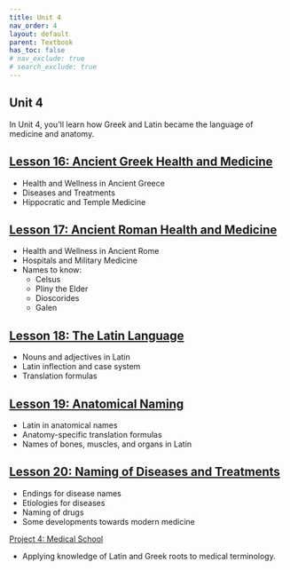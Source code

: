 ```yaml
---
title: Unit 4
nav_order: 4
layout: default
parent: Textbook
has_toc: false
# nav_exclude: true
# search_exclude: true
---
```


## Unit 4

In Unit 4, you'll learn how Greek and Latin became the language of medicine and anatomy. 

[Lesson 16: Ancient Greek Health and Medicine](./lesson16-greek-medicine/)
-

- Health and Wellness in Ancient Greece
- Diseases and Treatments
- Hippocratic and Temple Medicine

[Lesson 17: Ancient Roman Health and Medicine](./lesson17-roman-medicine/)
-

- Health and Wellness in Ancient Rome
- Hospitals and Military Medicine
- Names to know:
    - Celsus
    - Pliny the Elder
    - Dioscorides
    - Galen

[Lesson 18: The Latin Language](./lesson18-latin/)
-

- Nouns and adjectives in Latin
- Latin inflection and case system
- Translation formulas

[Lesson 19: Anatomical Naming](./lesson19-anatomy/)
-

- Latin in anatomical names
- Anatomy-specific translation formulas
- Names of bones, muscles, and organs in Latin
    
[Lesson 20: Naming of Diseases and Treatments](./lesson20-medical-naming/)
-

- Endings for disease names
- Etiologies for diseases
- Naming of drugs
- Some developments towards modern medicine

[Project 4: Medical School](./project4-medschool/)

- Applying knowledge of Latin and Greek roots to medical terminology.
